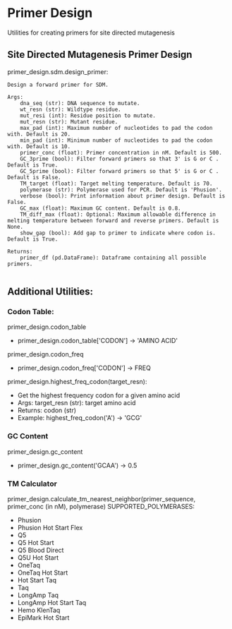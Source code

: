 # Primer Design

Utilities for creating primers for site directed mutagenesis

## Site Directed Mutagenesis Primer Design
primer_design.sdm.design_primer:

```
Design a forward primer for SDM.
    
Args:
    dna_seq (str): DNA sequence to mutate.
    wt_resn (str): Wildtype residue.
    mut_resi (int): Residue position to mutate.
    mut_resn (str): Mutant residue.
    max_pad (int): Maximum number of nucleotides to pad the codon with. Default is 20.
    min_pad (int): Minimum number of nucleotides to pad the codon with. Default is 10.
    primer_conc (float): Primer concentration in nM. Default is 500.
    GC_3prime (bool): Filter forward primers so that 3' is G or C . Default is True.
    GC_5prime (bool): Filter forward primers so that 5' is G or C . Default is False.
    TM_target (float): Target melting temperature. Default is 70.
    polymerase (str): Polymerase used for PCR. Default is 'Phusion'.
    verbose (bool): Print information about primer design. Default is False.
    GC_max (float): Maximum GC content. Default is 0.8.
    TM_diff_max (float): Optional: Maximum allowable difference in melting temperature between forward and reverse primers. Default is None.
    show_gap (bool): Add gap to primer to indicate where codon is. Default is True.

Returns:
    primer_df (pd.DataFrame): Dataframe containing all possible primers.
        
```

## Additional Utilities:

### Codon Table:
primer_design.codon_table
 - primer_design.codon_table['CODON'] -> 'AMINO ACID'
 
primer_design.codon_freq
 - primer_design.codon_freq['CODON'] -> FREQ
 
primer_design.highest_freq_codon(target_resn):
 - Get the highest frequency codon for a given amino acid
 - Args: target_resn (str): target amino acid
 - Returns: codon (str)
 - Example: highest_freq_codon('A') -> 'GCG'
 

### GC Content
primer_design.gc_content
 - primer_design.gc_content('GCAA') -> 0.5

### TM Calculator
primer_design.calculate_tm_nearest_neighbor(primer_sequence, primer_conc (in nM), polymerase)
SUPPORTED_POLYMERASES:   
 - Phusion
 - Phusion Hot Start Flex
 - Q5
 - Q5 Hot Start
 - Q5 Blood Direct
 - Q5U Hot Start
 - OneTaq
 - OneTaq Hot Start
 - Hot Start Taq
 - Taq
 - LongAmp Taq
 - LongAmp Hot Start Taq
 - Hemo KlenTaq
 - EpiMark Hot Start                        
                         
                         
                         
                         
                         
                         
                         
                         
                         
                         
                         
                         




